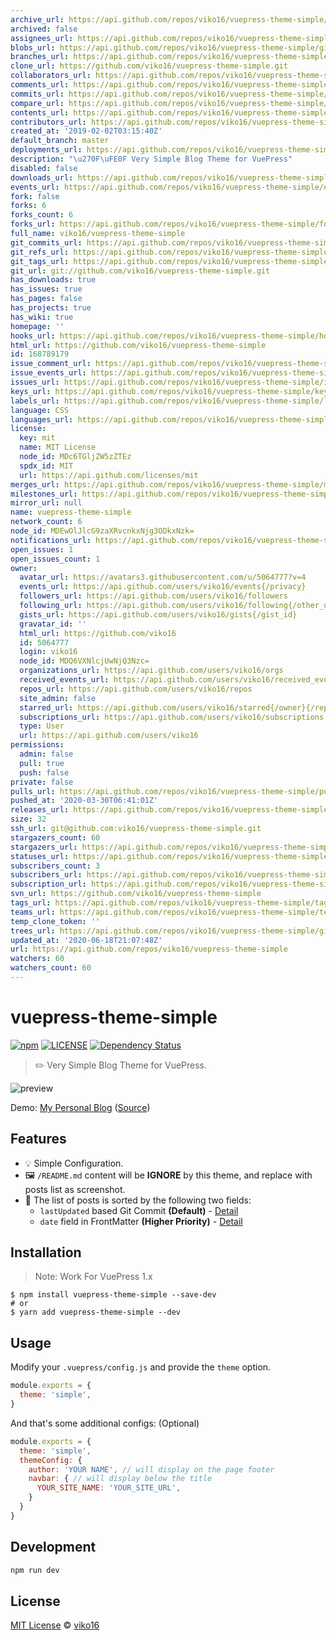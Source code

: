 ```yaml
---
archive_url: https://api.github.com/repos/viko16/vuepress-theme-simple/{archive_format}{/ref}
archived: false
assignees_url: https://api.github.com/repos/viko16/vuepress-theme-simple/assignees{/user}
blobs_url: https://api.github.com/repos/viko16/vuepress-theme-simple/git/blobs{/sha}
branches_url: https://api.github.com/repos/viko16/vuepress-theme-simple/branches{/branch}
clone_url: https://github.com/viko16/vuepress-theme-simple.git
collaborators_url: https://api.github.com/repos/viko16/vuepress-theme-simple/collaborators{/collaborator}
comments_url: https://api.github.com/repos/viko16/vuepress-theme-simple/comments{/number}
commits_url: https://api.github.com/repos/viko16/vuepress-theme-simple/commits{/sha}
compare_url: https://api.github.com/repos/viko16/vuepress-theme-simple/compare/{base}...{head}
contents_url: https://api.github.com/repos/viko16/vuepress-theme-simple/contents/{+path}
contributors_url: https://api.github.com/repos/viko16/vuepress-theme-simple/contributors
created_at: '2019-02-02T03:15:40Z'
default_branch: master
deployments_url: https://api.github.com/repos/viko16/vuepress-theme-simple/deployments
description: "\u270F\uFE0F Very Simple Blog Theme for VuePress"
disabled: false
downloads_url: https://api.github.com/repos/viko16/vuepress-theme-simple/downloads
events_url: https://api.github.com/repos/viko16/vuepress-theme-simple/events
fork: false
forks: 6
forks_count: 6
forks_url: https://api.github.com/repos/viko16/vuepress-theme-simple/forks
full_name: viko16/vuepress-theme-simple
git_commits_url: https://api.github.com/repos/viko16/vuepress-theme-simple/git/commits{/sha}
git_refs_url: https://api.github.com/repos/viko16/vuepress-theme-simple/git/refs{/sha}
git_tags_url: https://api.github.com/repos/viko16/vuepress-theme-simple/git/tags{/sha}
git_url: git://github.com/viko16/vuepress-theme-simple.git
has_downloads: true
has_issues: true
has_pages: false
has_projects: true
has_wiki: true
homepage: ''
hooks_url: https://api.github.com/repos/viko16/vuepress-theme-simple/hooks
html_url: https://github.com/viko16/vuepress-theme-simple
id: 168789179
issue_comment_url: https://api.github.com/repos/viko16/vuepress-theme-simple/issues/comments{/number}
issue_events_url: https://api.github.com/repos/viko16/vuepress-theme-simple/issues/events{/number}
issues_url: https://api.github.com/repos/viko16/vuepress-theme-simple/issues{/number}
keys_url: https://api.github.com/repos/viko16/vuepress-theme-simple/keys{/key_id}
labels_url: https://api.github.com/repos/viko16/vuepress-theme-simple/labels{/name}
language: CSS
languages_url: https://api.github.com/repos/viko16/vuepress-theme-simple/languages
license:
  key: mit
  name: MIT License
  node_id: MDc6TGljZW5zZTEz
  spdx_id: MIT
  url: https://api.github.com/licenses/mit
merges_url: https://api.github.com/repos/viko16/vuepress-theme-simple/merges
milestones_url: https://api.github.com/repos/viko16/vuepress-theme-simple/milestones{/number}
mirror_url: null
name: vuepress-theme-simple
network_count: 6
node_id: MDEwOlJlcG9zaXRvcnkxNjg3ODkxNzk=
notifications_url: https://api.github.com/repos/viko16/vuepress-theme-simple/notifications{?since,all,participating}
open_issues: 1
open_issues_count: 1
owner:
  avatar_url: https://avatars3.githubusercontent.com/u/5064777?v=4
  events_url: https://api.github.com/users/viko16/events{/privacy}
  followers_url: https://api.github.com/users/viko16/followers
  following_url: https://api.github.com/users/viko16/following{/other_user}
  gists_url: https://api.github.com/users/viko16/gists{/gist_id}
  gravatar_id: ''
  html_url: https://github.com/viko16
  id: 5064777
  login: viko16
  node_id: MDQ6VXNlcjUwNjQ3Nzc=
  organizations_url: https://api.github.com/users/viko16/orgs
  received_events_url: https://api.github.com/users/viko16/received_events
  repos_url: https://api.github.com/users/viko16/repos
  site_admin: false
  starred_url: https://api.github.com/users/viko16/starred{/owner}{/repo}
  subscriptions_url: https://api.github.com/users/viko16/subscriptions
  type: User
  url: https://api.github.com/users/viko16
permissions:
  admin: false
  pull: true
  push: false
private: false
pulls_url: https://api.github.com/repos/viko16/vuepress-theme-simple/pulls{/number}
pushed_at: '2020-03-30T06:41:01Z'
releases_url: https://api.github.com/repos/viko16/vuepress-theme-simple/releases{/id}
size: 32
ssh_url: git@github.com:viko16/vuepress-theme-simple.git
stargazers_count: 60
stargazers_url: https://api.github.com/repos/viko16/vuepress-theme-simple/stargazers
statuses_url: https://api.github.com/repos/viko16/vuepress-theme-simple/statuses/{sha}
subscribers_count: 3
subscribers_url: https://api.github.com/repos/viko16/vuepress-theme-simple/subscribers
subscription_url: https://api.github.com/repos/viko16/vuepress-theme-simple/subscription
svn_url: https://github.com/viko16/vuepress-theme-simple
tags_url: https://api.github.com/repos/viko16/vuepress-theme-simple/tags
teams_url: https://api.github.com/repos/viko16/vuepress-theme-simple/teams
temp_clone_token: ''
trees_url: https://api.github.com/repos/viko16/vuepress-theme-simple/git/trees{/sha}
updated_at: '2020-06-18T21:07:48Z'
url: https://api.github.com/repos/viko16/vuepress-theme-simple
watchers: 60
watchers_count: 60
---
```


# vuepress-theme-simple

[![npm](https://img.shields.io/npm/v/vuepress-theme-simple.svg)](https://www.npmjs.com/package/vuepress-theme-simple)
[![LICENSE](https://img.shields.io/npm/l/vuepress-theme-simple.svg)](https://github.com/viko16/vuepress-theme-simple/blob/master/LICENSE)
[![Dependency Status](https://david-dm.org/viko16/vuepress-theme-simple.svg?theme=shields.io)](https://david-dm.org/viko16/vuepress-theme-simple)

> ✏️ Very Simple Blog Theme for VuePress.

![preview](https://user-images.githubusercontent.com/5064777/52162728-51198680-2713-11e9-9546-e737600be782.png)

Demo: [My Personal Blog](https://ukn.me/) ([Source](https://github.com/viko16/vuepress-blog))

## Features
- 💡 Simple Configuration.
- 🖼️ `/README.md` content will be **IGNORE** by this theme, and replace with posts list as screenshot.
- 📅 The list of posts is sorted by the following two fields:
  - `lastUpdated` based Git Commit **(Default)** - [Detail](https://vuepress.vuejs.org/theme/default-theme-config.html#last-updated)
  - `date` field in FrontMatter **(Higher Priority)** - [Detail](https://vuepress.vuejs.org/guide/frontmatter.html)

## Installation

> Note: Work For VuePress 1.x

```shell
$ npm install vuepress-theme-simple --save-dev
# or
$ yarn add vuepress-theme-simple --dev
```

## Usage

Modify your `.vuepress/config.js` and provide the `theme` option.

```js
module.exports = {
  theme: 'simple',
}
```

And that's some additional configs: (Optional) 
```js
module.exports = {
  theme: 'simple',
  themeConfig: {
    author: 'YOUR NAME', // will display on the page footer
    navbar: { // will display below the title
      YOUR_SITE_NAME: 'YOUR_SITE_URL',
    }
  }
}
```

## Development

```sh
npm run dev
```

## License

[MIT License](https://opensource.org/licenses/MIT) © [viko16](https://github.com/viko16)
